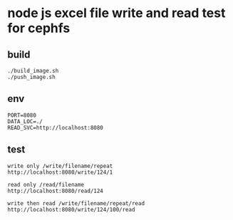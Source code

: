 # node js excel file write and read test for cephfs
## build
```
./build_image.sh
./push_image.sh
```
## env
```
PORT=8080
DATA_LOC=./
READ_SVC=http://localhost:8080
```
## test
```
write only /write/filename/repeat
http://localhost:8080/write/124/1

read only /read/filename
http://localhost:8080/read/124

write then read /write/filename/repeat/read
http://localhost:8080/write/124/100/read

```

